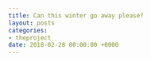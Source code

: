 ```yaml
---
title: Can this winter go away please?
layout: posts
categories:
- theproject
date: 2018-02-28 00:00:00 +0000
---
```

